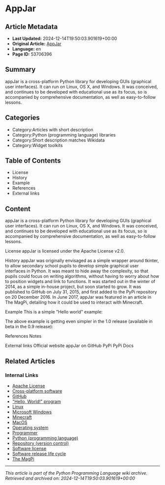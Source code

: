 # AppJar

## Article Metadata

- **Last Updated:** 2024-12-14T19:50:03.901619+00:00
- **Original Article:** [AppJar](https://en.wikipedia.org/wiki/AppJar)
- **Language:** en
- **Page ID:** 53706396

## Summary

appJar is a cross-platform Python library for developing GUIs (graphical user interfaces). It can run on Linux, OS X, and Windows. It was conceived, and continues to be developed with educational use as its focus, so is accompanied by comprehensive documentation, as well as easy-to-follow lessons.

## Categories

- Category:Articles with short description
- Category:Python (programming language) libraries
- Category:Short description matches Wikidata
- Category:Widget toolkits

## Table of Contents

- License
- History
- Example
- References
- External links

## Content

appJar is a cross-platform Python library for developing GUIs (graphical user interfaces). It can run on Linux, OS X, and Windows. It was conceived, and continues to be developed with educational use as its focus, so is accompanied by comprehensive documentation, as well as easy-to-follow lessons.

License
appJar is licensed under the Apache License v2.0.

History
appJar was originally envisaged as a simple wrapper around tkinter, to allow secondary school pupils to develop simple graphical user interfaces in Python. It was meant to hide away the complexity, so that pupils could focus on writing algorithms, without having to worry about how to position widgets and link to functions. It was started out in the winter of 2014, as a simple in-house project, but soon started to grow. It was published to GitHub on July 31, 2015, and first added to the PyPi repository on 20 December 2016. In June 2017, appJar was featured in an article in The MagPi, detailing how it could be used to interact with Minecraft.

Example
This is a simple "Hello world" example:

The above example is getting even simpler in the 1.0 release (available in beta in the 0.9 release):

References
Notes

External links
Official website
appJar on GitHub
PyPi
PyPi Docs

## Related Articles

### Internal Links

- [Apache License](https://en.wikipedia.org/wiki/Apache_License)
- [Cross-platform software](https://en.wikipedia.org/wiki/Cross-platform_software)
- [GitHub](https://en.wikipedia.org/wiki/GitHub)
- ["Hello, World!" program](https://en.wikipedia.org/wiki/%22Hello,_World!%22_program)
- [Linux](https://en.wikipedia.org/wiki/Linux)
- [Microsoft Windows](https://en.wikipedia.org/wiki/Microsoft_Windows)
- [Minecraft](https://en.wikipedia.org/wiki/Minecraft)
- [MacOS](https://en.wikipedia.org/wiki/MacOS)
- [Operating system](https://en.wikipedia.org/wiki/Operating_system)
- [Programmer](https://en.wikipedia.org/wiki/Programmer)
- [Python (programming language)](https://en.wikipedia.org/wiki/Python_(programming_language))
- [Repository (version control)](https://en.wikipedia.org/wiki/Repository_(version_control))
- [Software license](https://en.wikipedia.org/wiki/Software_license)
- [Software release life cycle](https://en.wikipedia.org/wiki/Software_release_life_cycle)
- [The MagPi](https://en.wikipedia.org/wiki/The_MagPi)

---
_This article is part of the Python Programming Language wiki archive._
_Retrieved and archived on: 2024-12-14T19:50:03.901619+00:00_
